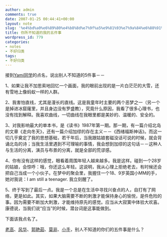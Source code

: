 ```yaml
---
author: admin
comments: true
date: 2007-01-25 00:44:41+00:00
layout: note
slug: '%e4%bd%a0%e6%89%80%e4%b8%8d%e7%9f%a5%e9%81%93%e7%9a%84%e6%88%91%e7%9a%84%e4%ba%94%e4%bb%b6%e4%ba%8b'
title: 你所不知道的我的五件事
wordpress_id: 779
categories:
- notes
- 不好归类
tags:
- 不好归类
---
```


接到[Yami同学](http://yami.blogbus.com/index.html)的点名，说出别人不知道的5件事－－

1、如果让我不加思索地回忆一个画面，我的眼前出现的是一片白茫茫的大雪，还有雪地上像蚂蚁一样的人群。

2、我害怕直线，尤其是漫长的直线。这是我童年时主要的两个恶梦之一（另一个是掉进冰窟窿里，并且身边没有罗盛教），究竟什么原因，我看了很多心理书，也没有找到解释。我喜欢曲线，一切曲线在我眼里都是美妙的、温暖的、安全的。

3、对我影响最大的单本书，是《读书》1987年第一期。那一期，有一篇介绍北岛的文章《走向冬天》，还有一篇介绍加缪的存在主义－－《西绪福斯神话》。而这一切几乎奠定了我的思想基础，若干年后，当我跟姑娘套磁没话可说的时候，就会背诵北岛的诗；当我生活里遇到不可理喻的事情，我会想到加缪的这句话－－这种人与生活的分离，演员与布景的分离，就是全部的荒谬感。

4、你有没有这样的感觉，眼看着周围年轻人越来越多。我是这样。碰到一个28岁的姑娘，会惊呼：哦，你还这么年轻。这说明，我从心理上拒绝老去，有时候还会把自己当成一个小伙子。在梦中的聚会里，我握住一个18、9岁英国小MM的手，她对我说：I am still a teenager. 我立刻醒了。

5、终于写到了最后一点。我是一个总是在生活中寻找兴奋点的人，自打有了网络，更是如此。其实，如果大脑需要不断的刺激才能保持身心的愉悦，是件危险的事。因为需要不断加大刺激，才能维持原先的感觉。应当从大寂寞中体验大欢喜。康德说，当我们说“应当”的时候，潜台词是这事能做到。

下面该我点名了。

[老高](http://www.golao.com)、[风华](http://barbar.cn/blog/index.asp?blog_id=1)、[郭艳茹](http://blog.sina.com.cn/u/1243804747)、[莫非](http://motalk.yculblog.com/)、[小手](http://xiaoshou20.spaces.live.com/)，别人不知道的你们的五件事是什么？
